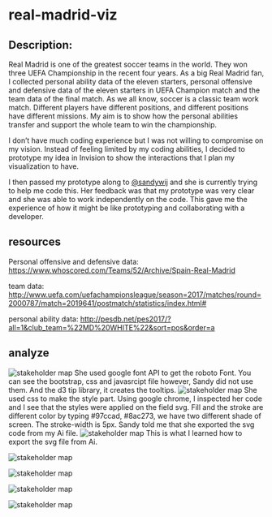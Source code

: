 # real-madrid-viz

## Description:
Real Madrid is one of the greatest soccer teams in the world. They won three UEFA Championship in the recent four years. As a big Real Madrid fan, I collected personal ability data of the eleven starters, personal offensive and defensive data of the eleven starters in UEFA Champion match and the team data of the final match. 
As we all know, soccer is a classic team work match. Different players have different positions, and different positions have different missions. My aim is to show how the personal abilities transfer and support the whole team to win the championship. 

I don’t have much coding experience but I was not willing to compromise on my vision. Instead of feeling limited by my coding abilities, I decided to prototype my idea in Invision to show the interactions that I plan my visualization to have.

I then passed my prototype along to [@sandywij](https://github.com/sandywij/) and she is currently trying to help me code this. Her feedback was that my prototype was very clear and she was able to work independently on the code. This gave me the experience of how it might be like prototyping and collaborating with a developer. 

## resources
Personal offensive and defensive data:
https://www.whoscored.com/Teams/52/Archive/Spain-Real-Madrid

team data:
http://www.uefa.com/uefachampionsleague/season=2017/matches/round=2000787/match=2019641/postmatch/statistics/index.html#

personal ability data:
http://pesdb.net/pes2017/?all=1&club_team=%22MD%20WHITE%22&sort=pos&order=a

## analyze
![stakeholder map](https://i.imgur.com/ABHMg9E.png)
She used google font API to get the roboto Font. You can see the bootstrap, css and javasrcipt file however, Sandy did not use them. And the d3 tip library, it creates the tooltips.
![stakeholder map](https://i.imgur.com/aOTPmDt.png)
She used css to make the style part. Using google chrome, I inspected her code and I see that the styles were applied on the field svg. Fill and the stroke are different color by typing #97ccad, #8ac273, we have two different shade of screen. The stroke-width is 5px. Sandy told me that she exported the svg code from my Ai file.
![stakeholder map](https://i.imgur.com/QxXKSDb.png)
This is what I learned how to export the svg file from Ai.

![stakeholder map](https://i.imgur.com/EPwfwIu.png)


![stakeholder map](https://i.imgur.com/DF63ay0.png)

![stakeholder map](https://i.imgur.com/E1mlo8f.png)

![stakeholder map](https://i.imgur.com/Ii8Zj2m.png)
